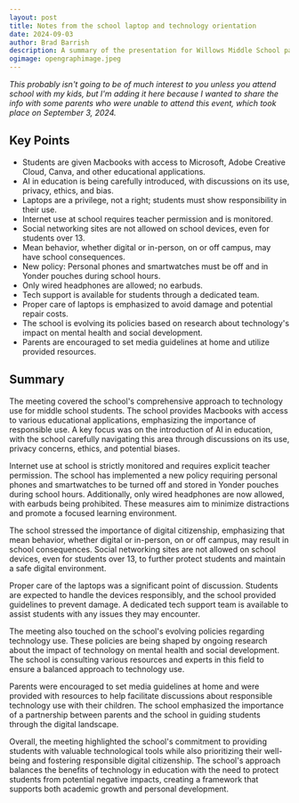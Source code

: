 ```yaml
---
layout: post
title: Notes from the school laptop and technology orientation
date: 2024-09-03
author: Brad Barrish
description: A summary of the presentation for Willows Middle School parents about laptops and technology.
ogimage: opengraphimage.jpeg
---
```


_This probably isn't going to be of much interest to you unless you attend school with my kids, but I'm adding it here because I wanted to share the info with some parents who were unable to attend this event, which took place on September 3, 2024._

## Key Points

- Students are given Macbooks with access to Microsoft, Adobe Creative Cloud, Canva, and other educational applications.
- AI in education is being carefully introduced, with discussions on its use, privacy, ethics, and bias.
- Laptops are a privilege, not a right; students must show responsibility in their use.
- Internet use at school requires teacher permission and is monitored.
- Social networking sites are not allowed on school devices, even for students over 13.
- Mean behavior, whether digital or in-person, on or off campus, may have school consequences.
- New policy: Personal phones and smartwatches must be off and in Yonder pouches during school hours.
- Only wired headphones are allowed; no earbuds.
- Tech support is available for students through a dedicated team.
- Proper care of laptops is emphasized to avoid damage and potential repair costs.
- The school is evolving its policies based on research about technology's impact on mental health and social development.
- Parents are encouraged to set media guidelines at home and utilize provided resources.

## Summary

The meeting covered the school's comprehensive approach to technology use for middle school students. The school provides Macbooks with access to various educational applications, emphasizing the importance of responsible use. A key focus was on the introduction of AI in education, with the school carefully navigating this area through discussions on its use, privacy concerns, ethics, and potential biases.

Internet use at school is strictly monitored and requires explicit teacher permission. The school has implemented a new policy requiring personal phones and smartwatches to be turned off and stored in Yonder pouches during school hours. Additionally, only wired headphones are now allowed, with earbuds being prohibited. These measures aim to minimize distractions and promote a focused learning environment.

The school stressed the importance of digital citizenship, emphasizing that mean behavior, whether digital or in-person, on or off campus, may result in school consequences. Social networking sites are not allowed on school devices, even for students over 13, to further protect students and maintain a safe digital environment.

Proper care of the laptops was a significant point of discussion. Students are expected to handle the devices responsibly, and the school provided guidelines to prevent damage. A dedicated tech support team is available to assist students with any issues they may encounter.

The meeting also touched on the school's evolving policies regarding technology use. These policies are being shaped by ongoing research about the impact of technology on mental health and social development. The school is consulting various resources and experts in this field to ensure a balanced approach to technology use.

Parents were encouraged to set media guidelines at home and were provided with resources to help facilitate discussions about responsible technology use with their children. The school emphasized the importance of a partnership between parents and the school in guiding students through the digital landscape.

Overall, the meeting highlighted the school's commitment to providing students with valuable technological tools while also prioritizing their well-being and fostering responsible digital citizenship. The school's approach balances the benefits of technology in education with the need to protect students from potential negative impacts, creating a framework that supports both academic growth and personal development.